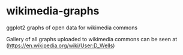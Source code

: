 # wikimedia-graphs
ggplot2 graphs of open data for wikimedia commons  

Gallery of all graphs uploaded to wikimedia commons can be seen at (https://en.wikipedia.org/wiki/User:D_Wells)